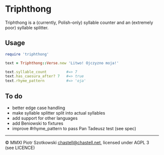 Triphthong
==========

Triphthong is a (currently, Polish-only) syllable counter and an (extremely poor) syllable splitter.

Usage
-----

``` Ruby
require 'triphthong'

text = Triphthong::Verse.new 'Litwo! Ojczyzno moja!'

text.syllable_count         #=> 7
text.has_caesura_after? 7   #=> true
text.rhyme_pattern          #=> 'oja'
```

To do
-----

* better edge case handling
* make syllable splitter split into actual syllables
* add support for other languages
* add Beniowski to fixtures
* improve #rhyme_pattern to pass Pan Tadeusz test (see spec)

---

© MMXI Piotr Szotkowski <chastell@chastell.net>, licensed under AGPL 3 (see LICENCE)
